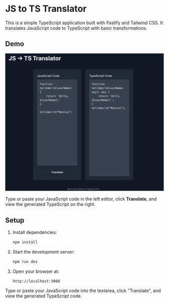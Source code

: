 # JS to TS Translator

This is a simple TypeScript application built with Fastify and Tailwind CSS. It translates JavaScript code to TypeScript with basic transformations.

## Demo

![JS -> TS Translator UI](assets/screenshot.png)

Type or paste your JavaScript code in the left editor, click **Translate**, and view the generated TypeScript on the right.

## Setup

1. Install dependencies:

   ```bash
   npm install
   ```

2. Start the development server:

   ```bash
   npm run dev
   ```

3. Open your browser at:

   ```
   http://localhost:3000
   ```

Type or paste your JavaScript code into the textarea, click "Translate", and view the generated TypeScript code.
